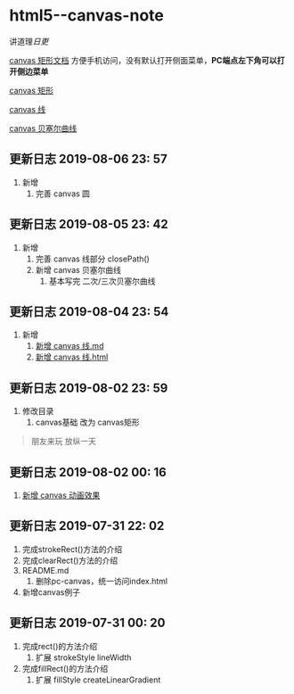 # html5--canvas-note

讲道理*日更*

[canvas 矩形文档](https://steventang1994.github.io/html5--canvas-note/) 方便手机访问，没有默认打开侧面菜单，**PC端点左下角可以打开侧边菜单**

[canvas 矩形](https://github.com/StevenTang1994/html5--canvas-note/blob/master/canvas%E7%9F%A9%E5%BD%A2.md)

[canvas 线](https://github.com/StevenTang1994/html5--canvas-note/blob/master/canvas%E7%BA%BF.md)
              
[canvas 贝塞尔曲线](https://github.com/StevenTang1994/html5--canvas-note/blob/master/%E8%B4%9D%E5%A1%9E%E5%B0%94%E6%9B%B2%E7%BA%BF.md)

## 更新日志 2019-08-06 23: 57
1. 新增
    1. 完善 canvas 圆

## 更新日志 2019-08-05 23: 42
1. 新增
    1. 完善 canvas 线部分 closePath()
    2. 新增 canvas 贝塞尔曲线
        1. 基本写完 二次/三次贝塞尔曲线

## 更新日志 2019-08-04 23: 54
1. 新增
    1. [新增 canvas 线.md](https://github.com/StevenTang1994/html5--canvas-note/blob/master/canvas%E7%BA%BF.md)
    2. [新增 canvas 线.html](https://github.com/StevenTang1994/html5--canvas-note/blob/master/canvas%E7%BA%BF.html)

## 更新日志 2019-08-02 23: 59
1. 修改目录
    1. canvas基础 改为 canvas矩形

>  朋友来玩 放纵一天

## 更新日志 2019-08-02 00: 16
1. [新增 canvas 动画效果](http://htmlpreview.github.io/?https://github.com/StevenTang1994/html5--canvas-note/blob/master/canvas%E4%BE%8B%E5%AD%90.html)
 
## 更新日志 2019-07-31 22: 02

1. 完成strokeRect()方法的介绍
2. 完成clearRect()方法的介绍
3. README.md
    1. 删除pc-canvas，统一访问index.html
4. 新增canvas例子

## 更新日志 2019-07-31 00: 20

1. 完成rect()的方法介绍
    1. 扩展 strokeStyle lineWidth
2. 完成fillRect()的方法介绍
    1.  扩展 fillStyle createLinearGradient
